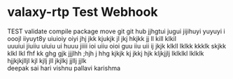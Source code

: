 # valaxy-rtp Test Webhook
TEST
validate 
compile
package
move
git
git hub
jjhgtui jugui 
jijihuyi yuyuyi i ooojl
iiyuyt8y uiuioiy oiyi 
jhj jkk kjukjk jl  jkj 
hkjkk jj ll kill  klkil  
uuuiui jiuiiu uiuiu ui 
huuu jiiii ioi uiiu oioi 
guu iiu uii ij 
jkjk klkll lklkk  kkklk 
skjkk klkl lkl fhf kk
ghg gjk jjjlhh ;hjh j 
hhg kjkjk kj jkkj hjk 
kljkjjlj lklklkl lklklk 
hjjkjkjlljl  kjl kjlj  jll 
jkjlkj jjllj jjlk  
deepak sai 
hari
vishnu
pallavi
karishma
